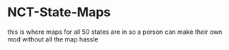 # NCT-State-Maps
this is where maps for all 50 states are in so a person can make their own mod without all the map hassle
